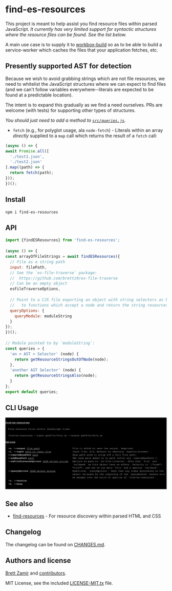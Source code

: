 # find-es-resources

This project is meant to help assist you find resource files within parsed
JavaScript. *It currently has very limited support for syntactic structures*
*where the resource files can be found. See the list below.*

A main use case is to supply it to
[workbox-build](https://developers.google.com/web/tools/workbox/reference-docs/latest/module-workbox-build)
so as to be able to build a service-worker which caches the files that your
application fetches, etc.

## Presently supported AST for detection

Because we wish to avoid grabbing strings which are not file resources, we
need to whitelist the JavaScript structures where we can expect to find
files (and we can't follow variables everywhere--literals are expected to be
found at a predictable location).

The intent is to expand this gradually as we find a need ourselves. PRs are
welcome (with tests) for supporting other types of structures.

*You should just need to add a method to [`src/queries.js`](./src/queries.js).*

- `fetch` (e.g., for polyglot usage, ala `node-fetch`) - Literals within
    an array *directly* supplied to a `map` call which returns the result of
    a `fetch` call:

```js
(async () => {
await Promise.all([
  './test1.json',
  './test2.json'
].map((path) => {
  return fetch(path);
}));
})();
```

## Install

```shell
npm i find-es-resources
```

## API

```js
import {findESResources} from 'find-es-resources';

(async () => {
const arrayOfFileStrings = await findESResources({
  // File as a string path
  input: filePath,
  // See the `es-file-traverse` package:
  //  https://github.com/brettz9/es-file-traverse
  // Can be an empty object
  esFileTraverseOptions,

  // Point to a CJS file exporting an object with string selectors as keys
  //   to functions which accept a node and return the string resources.
  queryOptions: {
    queryModule: moduleString
  }
});
})();

// Module pointed to by `moduleString`:
const queries = {
  'an > AST > Selector' (node) {
    return getResourceStringsOutOfNode(node);
  },
  'another AST Selector' (node) {
    return getResourceStringsAlso(node);
  }
};
export default queries;
```

## CLI Usage

![doc-includes/cli.svg](./doc-includes/cli.svg)

## See also

- [find-resources](https://www.npmjs.com/package/find-resources) - For resource
    discovery within parsed HTML and CSS

## Changelog

The changelog can be found on [CHANGES.md](./CHANGES.md).

## Authors and license

[Brett Zamir](http://brett-zamir.me/) and
[contributors](https://github.com/brettz9/find-es-resources/graphs/contributors).

MIT License, see the included [LICENSE-MIT.tx](LICENSE-MIT.txt) file.
